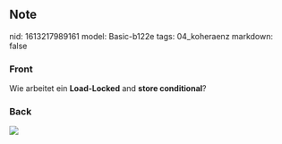 ## Note
nid: 1613217989161
model: Basic-b122e
tags: 04_koheraenz
markdown: false

### Front
Wie arbeitet ein <b>Load-Locked</b> and <b>store conditional</b>?

### Back
<img src="paste-24b8b447a5d111cd1465f3fb27a3113ec389be85.jpg">
